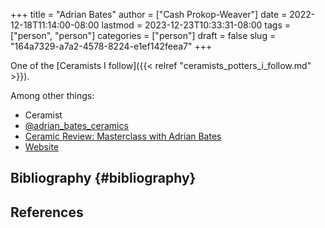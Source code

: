+++
title = "Adrian Bates"
author = ["Cash Prokop-Weaver"]
date = 2022-12-18T11:14:00-08:00
lastmod = 2023-12-23T10:33:31-08:00
tags = ["person", "person"]
categories = ["person"]
draft = false
slug = "164a7329-a7a2-4578-8224-e1ef142feea7"
+++

One of the [Ceramists I follow]({{< relref "ceramists_potters_i_follow.md" >}}).

Among other things:

-   Ceramist
-   [@adrian_bates_ceramics](https://instagram.com/adrian_bates_ceramics)
-   [Ceramic Review: Masterclass with Adrian Bates](https://youtube.com/watch?v=Xu-eSkU515o)
-   [Website](https://www.adrianbatesceramics.com/)


## Bibliography {#bibliography}

## References

<style>.csl-entry{text-indent: -1.5em; margin-left: 1.5em;}</style><div class="csl-bib-body">
</div>
